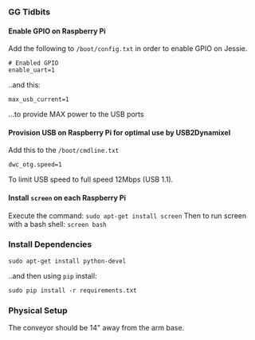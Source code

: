 ### GG Tidbits

#### Enable GPIO on Raspberry Pi
Add the following to `/boot/config.txt` in order to enable GPIO on Jessie. 
```
# Enabled GPIO  
enable_uart=1
```
..and this:
```
max_usb_current=1
```
...to provide MAX power to the USB ports

#### Provision USB on Raspberry Pi for optimal use by USB2Dynamixel
Add this to the `/boot/cmdline.txt`
```
dwc_otg.speed=1
```
To limit USB speed to full speed 12Mbps (USB 1.1).

#### Install `screen` on each Raspberry Pi
Execute the command: `sudo apt-get install screen`
Then to run screen with a bash shell: `screen bash`

### Install Dependencies
```
sudo apt-get install python-devel
```
..and then using `pip` install:
```
sudo pip install -r requirements.txt
```

### Physical Setup
The conveyor should be 14" away from the arm base. 